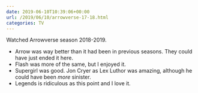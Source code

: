 ```yaml
---
date: 2019-06-10T10:39:06+00:00
url: /2019/06/10/arrowverse-17-18.html
categories: TV
---
```

Watched Arrowverse season 2018-2019.

- Arrow was way better than it had been in previous seasons. They could have just ended it here.
- Flash was more of the same, but I enjoyed it.
- Supergirl was good. Jon Cryer as Lex Luthor was amazing, although he could have been _more_ sinister.
- Legends is ridiculous as this point and I love it.



